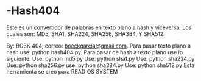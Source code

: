 # -Hash404
Este es un convertidor de palabras en texto plano a hash y viceversa. Los cuales son: MD5, SHA1, SHA224, SHA256, SHA384, Y SHA512. 

By: BO3K 404, correo: boeckgarcia@gmail.com.
Para pasar texto plano a hash use: python hash404.py.
Para pasar de hash a texto plano use lo siguiente:
Use: python md5.py
Use: python sha1.py
Use: python sha224.py
Use: python sha256.py
use: python sha384.py
Use: python sha512.py
Esta herramienta se creo para READ OS SYSTEM
